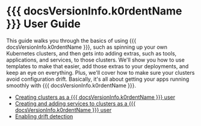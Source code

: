 # {{{ docsVersionInfo.k0rdentName }}} User Guide

 This guide walks you through the basics of using {{{ docsVersionInfo.k0rdentName }}}, such as spinning up your own Kubernetes clusters, and then gets into adding extras, such as tools, applications, and services, to those clusters. We'll show you how to use templates to make that easier, add those extras to your deployments, and keep an eye on everything. Plus, we'll cover how to make sure your clusters avoid configuration drift. Basically, it's all about getting your apps running smoothly with {{{ docsVersionInfo.k0rdentName }}}.

- [Creating clusters as a {{{ docsVersionInfo.k0rdentName }}} user](user-create-cluster.md)
- [Creating and adding services to clusters as a {{{ docsVersionInfo.k0rdentName }}} user](services/index.md) 
- [Enabling drift detection](user-enable-drift-detection.md)